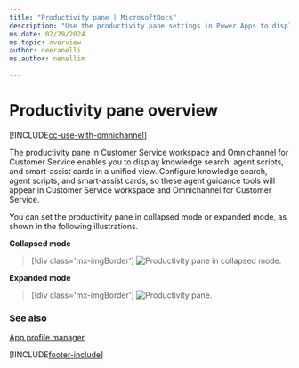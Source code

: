 ```yaml
---
title: "Productivity pane | MicrosoftDocs"
description: "Use the productivity pane settings in Power Apps to display agent scripts and smart-assist cards for your agents."
ms.date: 02/29/2024
ms.topic: overview
author: neeranelli
ms.author: nenellim

---
```


# Productivity pane overview

[!INCLUDE[cc-use-with-omnichannel](../../includes/cc-use-with-omnichannel.md)]

The productivity pane in Customer Service workspace and Omnichannel for Customer Service enables you to display knowledge search, agent scripts, and smart-assist cards in a unified view. Configure knowledge search, agent scripts, and smart-assist cards, so these agent guidance tools will appear in Customer Service workspace and Omnichannel for Customer Service.

You can set the productivity pane in collapsed mode or expanded mode, as shown in the following illustrations.

**Collapsed mode**

> [!div class='mx-imgBorder']
> ![Productivity pane in collapsed mode.](../media/productivity-pane-collapsed.PNG "Productivity pane in collapsed mode")

**Expanded mode**

> [!div class='mx-imgBorder']
> ![Productivity pane.](../media/productivity-pane-expanded.png "Productivity pane in expanded mode")

### See also

[App profile manager](overview.md)  

[!INCLUDE[footer-include](../../includes/footer-banner.md)]
